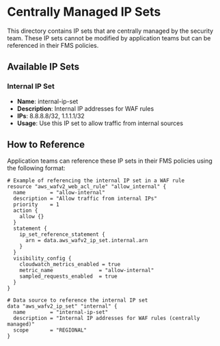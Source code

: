 # Centrally Managed IP Sets

This directory contains IP sets that are centrally managed by the security team. These IP sets cannot be modified by application teams but can be referenced in their FMS policies.

## Available IP Sets

### Internal IP Set
- **Name**: internal-ip-set
- **Description**: Internal IP addresses for WAF rules
- **IPs**: 8.8.8.8/32, 1.1.1.1/32
- **Usage**: Use this IP set to allow traffic from internal sources

## How to Reference

Application teams can reference these IP sets in their FMS policies using the following format:

```hcl
# Example of referencing the internal IP set in a WAF rule
resource "aws_wafv2_web_acl_rule" "allow_internal" {
  name        = "allow-internal"
  description = "Allow traffic from internal IPs"
  priority    = 1
  action {
    allow {}
  }
  statement {
    ip_set_reference_statement {
      arn = data.aws_wafv2_ip_set.internal.arn
    }
  }
  visibility_config {
    cloudwatch_metrics_enabled = true
    metric_name               = "allow-internal"
    sampled_requests_enabled  = true
  }
}

# Data source to reference the internal IP set
data "aws_wafv2_ip_set" "internal" {
  name        = "internal-ip-set"
  description = "Internal IP addresses for WAF rules (centrally managed)"
  scope       = "REGIONAL"
}
``` 